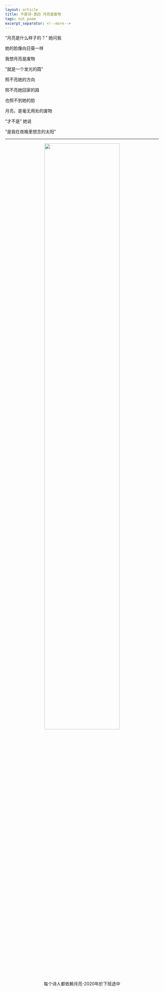 ```yaml
---
layout: article
title: 不是诗-其四 月亮是废物
tags: not_poem
excerpt_separator: <!--more-->
---
```


“月亮是什么样子的？” 她问我
<!--more-->

她的脸像向日葵一样

我想月亮是废物

“就是一个发光的圆”

照不亮她的方向

照不亮她回家的路

也照不到她的脸

月亮，是毫无用处的废物

“才不是” 她说

“是我在夜晚里想念的太阳”

***

<!-- ![](/images/poem_4_1.jpg =1824) -->
<div style="text-align:center">
<img src="/images/poem_4_1.jpg" height="70%" width="70%">
</div>
<center>每个诗人都依赖月亮-2020年於下班途中</center>